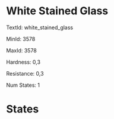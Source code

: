 # White Stained Glass

TextId: white_stained_glass

MinId: 3578

MaxId: 3578

Hardness: 0,3

Resistance: 0,3


Num States: 1

# States
```

```